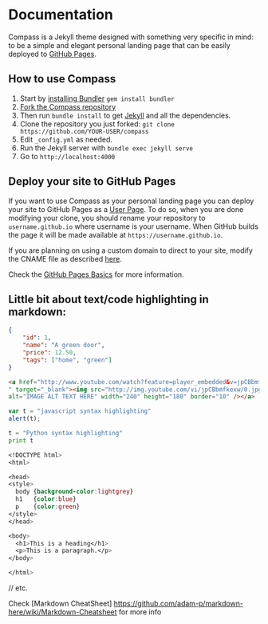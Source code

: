 # Documentation

Compass is a Jekyll theme designed with something very specific in mind: to be a simple and elegant personal landing page that can be easily deployed to [GitHub Pages](https://pages.github.com/).

## How to use Compass

1. Start by [installing Bundler](http://bundler.io) `gem install bundler`
2. [Fork the Compass repository](https://github.com/excentris/compass/fork)
3. Then run `bundle install` to get [Jekyll](http://jekyllrb.com) and all the dependencies.
4. Clone the repository you just forked: `git clone https://github.com/YOUR-USER/compass`
5. Edit `_config.yml` as needed.
6. Run the Jekyll server with `bundle exec jekyll serve`
7. Go to `http://localhost:4000`

## Deploy your site to GitHub Pages

If you want to use Compass as your personal landing page you can deploy your site to GitHub Pages as a [User Page](https://help.github.com/articles/user-organization-and-project-pages/#user--organization-pages). To do so, when you are done modifying your clone, you should rename your repository to `username.github.io` where username is your username. When GitHub builds the page it will be made available at `https://username.github.io`.

If you are planning on using a custom domain to direct to your site, modify the CNAME file as described [here](https://help.github.com/articles/adding-a-cname-file-to-your-repository/).

Check the [GitHub Pages Basics](https://help.github.com/categories/github-pages-basics/) for more information.

## Little bit about text/code highlighting in markdown:


```json
{
    "id": 1,
    "name": "A green door",
    "price": 12.50,
    "tags": ["home", "green"]
}
```
```html
<a href="http://www.youtube.com/watch?feature=player_embedded&v=jpCBbmfkexw
" target="_blank"><img src="http://img.youtube.com/vi/jpCBbmfkexw/0.jpg" 
alt="IMAGE ALT TEXT HERE" width="240" height="180" border="10" /></a>
```
```js
var t = "javascript syntax highlighting"
alert(t);
```

```python
t = "Python syntax highlighting"
print t
```


```css
<!DOCTYPE html>
<html>

<head>
<style>
  body {background-color:lightgrey}
  h1   {color:blue}
  p    {color:green}
</style>
</head>

<body>
  <h1>This is a heading</h1>
  <p>This is a paragraph.</p>
</body>

</html>
```
// etc.

Check [Markdown CheatSheet] https://github.com/adam-p/markdown-here/wiki/Markdown-Cheatsheet for more info
